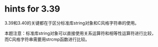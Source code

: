 # hints for 3.39

3.39和3.40的关键都在于区分标准库string对象和C风格字符串的使用。

本题注意：标准库string对象可以直接使用关系运算符和相等性运算符进行比较，而C风格字符串需要用strcmp函数进行比较。